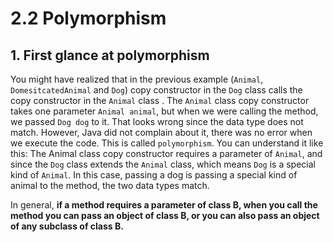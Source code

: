 # 2.2 Polymorphism

## 1. First glance at polymorphism

You might have realized that in the previous example (`Animal`, `DomesitcatedAnimal` and `Dog`) copy constructor in the `Dog` class calls the copy constructor in the `Animal` class . The `Animal` class copy constructor takes one parameter `Animal animal`, but when we were calling the method, we passed `Dog dog` to it. That looks wrong since the data type does not match. However, Java did not complain about it, there was no error when we execute the code. This is called `polymorphism`. You can understand it like this: The Animal class copy constructor requires a parameter of `Animal`, and since the `Dog` class extends the `Animal` class, which means `Dog` is a special kind of `Animal`. In this case, passing a dog is passing a special kind of animal to the method, the two data types match.

In general, **if a method requires a parameter of class B, when you call the method you can pass an object of class B, or you can also pass an object of any subclass of class B.**











